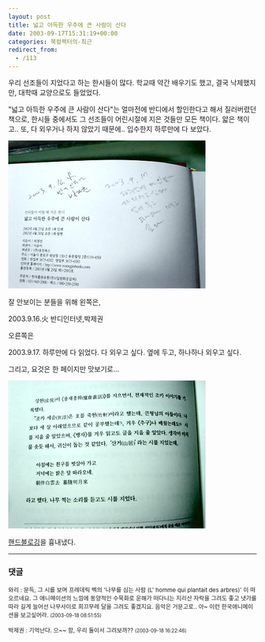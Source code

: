 ```yaml
---
layout: post
title: 넓고 아득한 우주에 큰 사람이 산다
date: 2003-09-17T15:31:19+00:00
categories: 북컬렉터의-최근
redirect_from:
  - /113
---
```


우리 선조들이 지었다고 하는 한시들이 많다. 학교때 약간 배우기도 했고, 결국 낙제했지만, 대학때 교양으로도 들었었다.

"넓고 아득한 우주에 큰 사람이 산다"는 얼마전에 반디에서 할인한다고 해서 질러버렸던 책으로, 한시들 중에서도 그 선조들이 어린시절에 지은 것들만 모든 책이다. 얇은 책이고.. 또, 다 외우거나 하지 않았기 때문에.. 입수한지 하루만에 다 보았다.

![ ](/assets/media/logs_archives_DSC01616.jpg)

잘 안보이는 분들을 위해 왼쪽은,

2003.9.16.火 반디인터넷,박제권

오른쪽은

2003.9.17. 하루만에 다 읽었다. 다 외우고 싶다. 옆에 두고, 하나하나 외우고 싶다.

그리고, 요것은 한 페이지만 맛보기로...

![ ](/assets/media/logs_archives_DSC01618.jpg)

<a href="http://www.docuverse.com/blog/donpark/2003/08/05.html#a794">핸드블로깅</a>을 흉내냈다.

* * *

### 댓글



<!--- cmt:231 --->
<!--- mail: --->
<!--- parent:0 --->

<small class=comment>와리 : 문득, 그 시를 보며 프레데릭 벡의 '나무를 심는 사람 (L' homme qui plantait des arbres)' 이 떠오르네요. 그 애니메이션의 느낌에 동양적인 수묵화로 운해가 떠다니는 지리산 자락을 그려도 좋고 냇가를 따라 길게 늘어선 나무사이로 희끄무레 달을 그려도 좋겠지요. 음악은 거문고로.. 아~ 이런 한국애니메이션을 보고싶어라. <small>(2003-09-18 08:51:55)</small></small>


<!--- cmt:232 --->
<!--- mail: --->
<!--- parent:0 --->

<small class=comment>박제권 : 기억난다. 으~~  함, 우리 둘이서 그려보까?? <small>(2003-09-18 16:22:46)</small></small>


